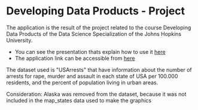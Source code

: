 # Developing Data Products - Project

The application is the result of the project related to the course Developing Data Products of the Data Science Specialization of the Johns Hopkins University.  

* You can see the presentation thats explain how to use it [here](http://rpubs.com/sfuenza/Developing_Data_Products_Slidify)
* The application link can be accessible from [here](https://sfuenza.shinyapps.io/Developing-Data-Product---Project)

The dataset used is "USArrests" that have information about the number of arrests for rape, murder and assault in each state of USA per 100.000 residents, and the percent of population living in urban areas.

Consideration: Alaska was removed from the dataset, because it was not included in the map_states data used to make the graphics